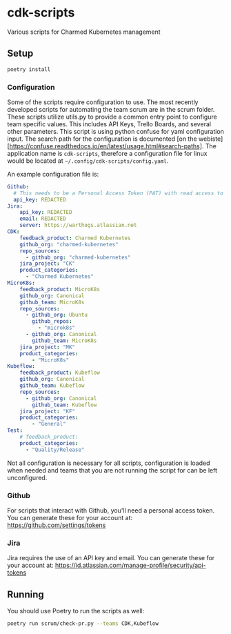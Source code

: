 # cdk-scripts
Various scripts for Charmed Kubernetes management

## Setup

```bash
poetry install
```

### Configuration
Some of the scripts require configuration to use. The most recently developed scripts for automating the team scrum are in the scrum folder. These
scripts utilize utils.py to provide a common entry point to configure team specific values. This includes API Keys, Trello Boards, and several
other parameters. This script is using python confuse for yaml configuration input. The search path for the configuration is documented [on the
webiste][https://confuse.readthedocs.io/en/latest/usage.html#search-paths]. The application name is `cdk-scripts`, therefore a configuration file
for linux would be located at `~/.config/cdk-scripts/config.yaml`.

An example configuration file is:

```yaml
Github:
  # This needs to be a Personal Access Token (PAT) with read access to all relevant orgs and repos
  api_key: REDACTED
Jira:
    api_key: REDACTED
    email: REDACTED
    server: https://warthogs.atlassian.net
CDK:
    feedback_product: Charmed Kubernetes
    github_org: "charmed-kubernetes"
    repo_sources:
      - github_org: "charmed-kubernetes"
    jira_project: "CK"
    product_categories:
      - "Charmed Kubernetes"
MicroK8s:
    feedback_product: MicroK8s
    github_org: Canonical
    github_team: MicroK8s
    repo_sources:
      - github_org: Ubuntu
        github_repos:
          - "microk8s"
      - github_org: Canonical
        github_team: MicroK8s
    jira_project: "MK"
    product_categories:
        - "MicroK8s"
Kubeflow:
    feedback_product: Kubeflow
    github_org: Canonical
    github_team: Kubeflow
    repo_sources:
      - github_org: Canonical
        github_team: Kubeflow
    jira_project: "KF"
    product_categories:
        - "General"
Test:
    # feedback_product:
    product_categories:
      - "Quality/Release"
```

Not all configuration is necessary for all scripts, configuration is loaded when needed and teams that you are not running the script for can be
left unconfigured.

### Github
For scripts that interact with Github, you'll need a personal access token. You can generate these for your account at:
https://github.com/settings/tokens

### Jira
Jira requires the use of an API key and email. You can generate these for your account at:
https://id.atlassian.com/manage-profile/security/api-tokens

## Running

You should use Poetry to run the scripts as well:

```bash
poetry run scrum/check-pr.py --teams CDK,Kubeflow
```
